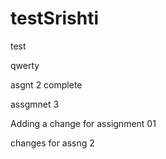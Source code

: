 # testSrishti

test


qwerty

asgnt 2 complete

assgmnet 3


Adding a change for assignment 01

changes for assng 2